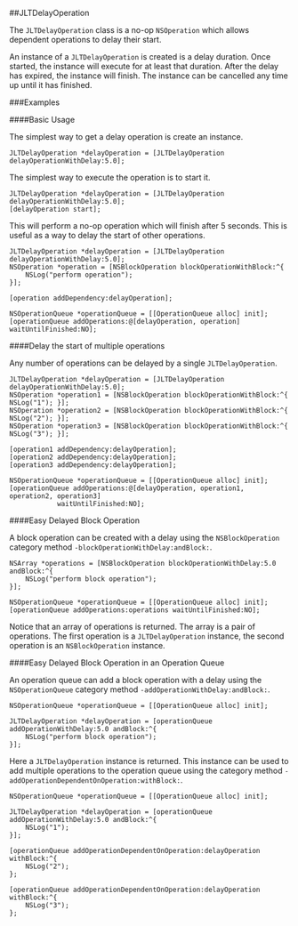 ##JLTDelayOperation

The `JLTDelayOperation` class is a no-op `NSOperation` which allows dependent
operations to delay their start.

An instance of a `JLTDelayOperation` is created is a delay duration. Once
started, the instance will execute for at least that duration. After the delay
has expired, the instance will finish. The instance can be cancelled any time
up until it has finished.

###Examples

####Basic Usage

The simplest way to get a delay operation is create an instance.

    JLTDelayOperation *delayOperation = [JLTDelayOperation delayOperationWithDelay:5.0];

The simplest way to execute the operation is to start it.

    JLTDelayOperation *delayOperation = [JLTDelayOperation delayOperationWithDelay:5.0];
    [delayOperation start];

This will perform a no-op operation which will finish after 5 seconds. This is
useful as a way to delay the start of other operations.

    JLTDelayOperation *delayOperation = [JLTDelayOperation delayOperationWithDelay:5.0];
    NSOperation *operation = [NSBlockOperation blockOperationWithBlock:^{
        NSLog("perform operation");
    }];

    [operation addDependency:delayOperation];

    NSOperationQueue *operationQueue = [[OperationQueue alloc] init];
    [operationQueue addOperations:@[delayOperation, operation] waitUntilFinished:NO];

####Delay the start of multiple operations

Any number of operations can be delayed by a single `JLTDelayOperation`.

    JLTDelayOperation *delayOperation = [JLTDelayOperation delayOperationWithDelay:5.0];
    NSOperation *operation1 = [NSBlockOperation blockOperationWithBlock:^{ NSLog("1"); }];
    NSOperation *operation2 = [NSBlockOperation blockOperationWithBlock:^{ NSLog("2"); }];
    NSOperation *operation3 = [NSBlockOperation blockOperationWithBlock:^{ NSLog("3"); }];

    [operation1 addDependency:delayOperation];
    [operation2 addDependency:delayOperation];
    [operation3 addDependency:delayOperation];

    NSOperationQueue *operationQueue = [[OperationQueue alloc] init];
    [operationQueue addOperations:@[delayOperation, operation1, operation2, operation3]
                waitUntilFinished:NO];

####Easy Delayed Block Operation

A block operation can be created with a delay using the `NSBlockOperation`
category method `-blockOperationWithDelay:andBlock:`.

    NSArray *operations = [NSBlockOperation blockOperationWithDelay:5.0 andBlock:^{
        NSLog("perform block operation");
    }];

    NSOperationQueue *operationQueue = [[OperationQueue alloc] init];
    [operationQueue addOperations:operations waitUntilFinished:NO];

Notice that an array of operations is returned. The array is a pair of
operations. The first operation is a `JLTDelayOperation` instance, the second
operation is an `NSBlockOperation` instance.

####Easy Delayed Block Operation in an Operation Queue

An operation queue can add a block operation with a delay using the
`NSOperationQueue` category method `-addOperationWithDelay:andBlock:`.

    NSOperationQueue *operationQueue = [[OperationQueue alloc] init];

    JLTDelayOperation *delayOperation = [operationQueue addOperationWithDelay:5.0 andBlock:^{
        NSLog("perform block operation");
    }];

Here a `JLTDelayOperation` instance is returned. This instance can be used to
add multiple operations to the operation queue using the category method
`-addOperationDependentOnOperation:withBlock:`.

    NSOperationQueue *operationQueue = [[OperationQueue alloc] init];

    JLTDelayOperation *delayOperation = [operationQueue addOperationWithDelay:5.0 andBlock:^{
        NSLog("1");
    }];

    [operationQueue addOperationDependentOnOperation:delayOperation withBlock:^{
        NSLog("2");
    };

    [operationQueue addOperationDependentOnOperation:delayOperation withBlock:^{
        NSLog("3");
    };
